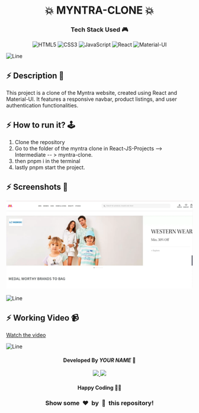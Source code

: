 <h1 align='center'><b>💥 MYNTRA-CLONE 💥</b></h1>

<!-- -------------------------------------------------------------------------------------------------------------- -->

<h3 align='center'>Tech Stack Used 🎮</h3>
<!-- enlist all the technologies used to create this project from them (Remove comment using 'ctrl+z' or 'command+z') -->

<div align='center'>

  ![HTML5](https://img.shields.io/badge/html5-%23E34F26.svg?style=for-the-badge&logo=html5&logoColor=white)
  ![CSS3](https://img.shields.io/badge/css3-%231572B6.svg?style=for-the-badge&logo=css3&logoColor=white)
  ![JavaScript](https://img.shields.io/badge/javascript-%23323330.svg?style=for-the-badge&logo=javascript&logoColor=%23F7DF1E)
  ![React](https://img.shields.io/badge/react-%2320232a.svg?style=for-the-badge&logo=react&logoColor=%2361DAFB)
  ![Material-UI](https://img.shields.io/badge/material--ui-%230081CB.svg?style=for-the-badge&logo=material-ui&logoColor=white)
</div>


![Line](https://github.com/Avdhesh-Varshney/WebMasterLog/assets/114330097/4b78510f-a941-45f8-a9d5-80ed0705e847)

<!-- -------------------------------------------------------------------------------------------------------------- -->

## :zap: Description 📃

<div>
  <p>This project is a clone of the Myntra website, created using React and Material-UI. It features a responsive navbar, product listings, and user authentication functionalities.</p>
</div>


<!-- -------------------------------------------------------------------------------------------------------------- -->

## :zap: How to run it? 🕹️

<!-- Add steps how to run this project -->

1. Clone the repository
2. Go to the folder of the myntra clone in React-JS-Projects --> Intermediate -- > myntra-clone.
3. then pnpm  i in the terminal 
4. lastly pnpm start the project.
<!-- -------------------------------------------------------------------------------------------------------------- -->

## :zap: Screenshots 📸
<!-- add the screenshot of the project (Mandatory) -->
![img](./screenshot.webp)





![Line](https://github.com/Avdhesh-Varshney/WebMasterLog/assets/114330097/4b78510f-a941-45f8-a9d5-80ed0705e847)

## :zap: Working Video 📹
<!-- directly add the link of video (If, possible) -->

[Watch the video](https://www.loom.com/share/ba686409f6da49e3b50153145fae373f?sid=9ab9667d-db35-4b31-afb8-11c0006bf10d)


![Line](https://github.com/Avdhesh-Varshney/WebMasterLog/assets/114330097/4b78510f-a941-45f8-a9d5-80ed0705e847)

<!-- -------------------------------------------------------------------------------------------------------------- -->

<h4 align='center'>Developed By <b><i>YOUR NAME</i></b> 👦</h4>
<p align='center'>
  <a href='https://www.linkedin.com/in/sanaya-mahajan-38b421256/'>
    <img src='https://img.shields.io/badge/linkedin-%230077B5.svg?style=for-the-badge&logo=linkedin&logoColor=white' />
  </a>
  <a href='https://github.com/sanayamahajan-23'>
    <img src='https://img.shields.io/badge/github-%23121011.svg?style=for-the-badge&logo=github&logoColor=white' />
  </a>
</p>

<h4 align='center'>Happy Coding 🧑‍💻</h4>

<h3 align="center">Show some &nbsp;❤️&nbsp; by &nbsp;🌟&nbsp; this repository!</h3>